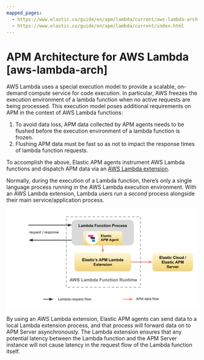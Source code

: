 ```yaml
---
mapped_pages:
  - https://www.elastic.co/guide/en/apm/lambda/current/aws-lambda-arch.html
  - https://www.elastic.co/guide/en/apm/lambda/current/index.html
---
```


# APM Architecture for AWS Lambda [aws-lambda-arch]

AWS Lambda uses a special execution model to provide a scalable, on-demand compute service for code execution. In particular, AWS freezes the execution environment of a lambda function when no active requests are being processed. This execution model poses additional requirements on APM in the context of AWS Lambda functions:

1. To avoid data loss, APM data collected by APM agents needs to be flushed before the execution environment of a lambda function is frozen.
2. Flushing APM data must be fast so as not to impact the response times of lambda function requests.

To accomplish the above, Elastic APM agents instrument AWS Lambda functions and dispatch APM data via an [AWS Lambda extension](https://docs.aws.amazon.com/lambda/latest/dg/using-extensions.html).

Normally, during the execution of a Lambda function, there’s only a single language process running in the AWS Lambda execution environment. With an AWS Lambda extension, Lambda users run a *second* process alongside their main service/application process.

![image showing data flow from lambda function](../images/architecture-white.png "")

By using an AWS Lambda extension, Elastic APM agents can send data to a local Lambda extension process, and that process will forward data on to APM Server asynchronously. The Lambda extension ensures that any potential latency between the Lambda function and the APM Server instance will not cause latency in the request flow of the Lambda function itself.

